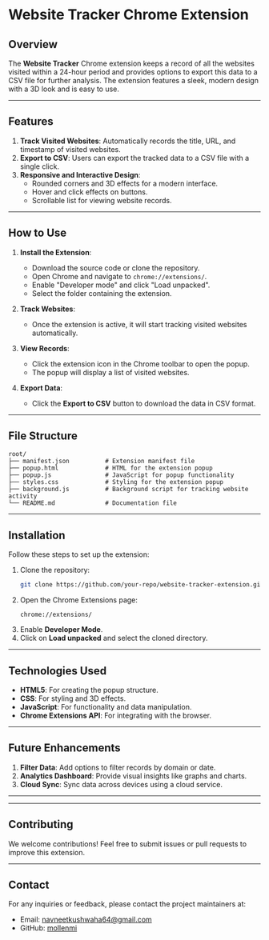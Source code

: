 # Website Tracker Chrome Extension

## Overview
The **Website Tracker** Chrome extension keeps a record of all the websites visited within a 24-hour period and provides options to export this data to a CSV file for further analysis. The extension features a sleek, modern design with a 3D look and is easy to use.

---

## Features
1. **Track Visited Websites**: Automatically records the title, URL, and timestamp of visited websites.
2. **Export to CSV**: Users can export the tracked data to a CSV file with a single click.
3. **Responsive and Interactive Design**:
   - Rounded corners and 3D effects for a modern interface.
   - Hover and click effects on buttons.
   - Scrollable list for viewing website records.
  
---  
    
## How to Use
1. **Install the Extension**:
   - Download the source code or clone the repository.
   - Open Chrome and navigate to `chrome://extensions/`.
   - Enable "Developer mode" and click "Load unpacked".
   - Select the folder containing the extension.

2. **Track Websites**:
   - Once the extension is active, it will start tracking visited websites automatically.

3. **View Records**:
   - Click the extension icon in the Chrome toolbar to open the popup.
   - The popup will display a list of visited websites.

4. **Export Data**:
   - Click the **Export to CSV** button to download the data in CSV format.

---

## File Structure
```
root/
├── manifest.json          # Extension manifest file
├── popup.html             # HTML for the extension popup
├── popup.js               # JavaScript for popup functionality
├── styles.css             # Styling for the extension popup
├── background.js          # Background script for tracking website activity
└── README.md              # Documentation file
```

---

## Installation
Follow these steps to set up the extension:
1. Clone the repository:
   ```bash
   git clone https://github.com/your-repo/website-tracker-extension.git
   ```
2. Open the Chrome Extensions page:
   ```
   chrome://extensions/
   ```
3. Enable **Developer Mode**.
4. Click on **Load unpacked** and select the cloned directory.

---

## Technologies Used
- **HTML5**: For creating the popup structure.
- **CSS**: For styling and 3D effects.
- **JavaScript**: For functionality and data manipulation.
- **Chrome Extensions API**: For integrating with the browser.

---

## Future Enhancements
1. **Filter Data**: Add options to filter records by domain or date.
2. **Analytics Dashboard**: Provide visual insights like graphs and charts.
3. **Cloud Sync**: Sync data across devices using a cloud service.

---


---

## Contributing
We welcome contributions! Feel free to submit issues or pull requests to improve this extension.

---

## Contact
For any inquiries or feedback, please contact the project maintainers at:
- Email: navneetkushwaha64@gmail.com
- GitHub: [mollenmi](https://github.com/mollenmi)
